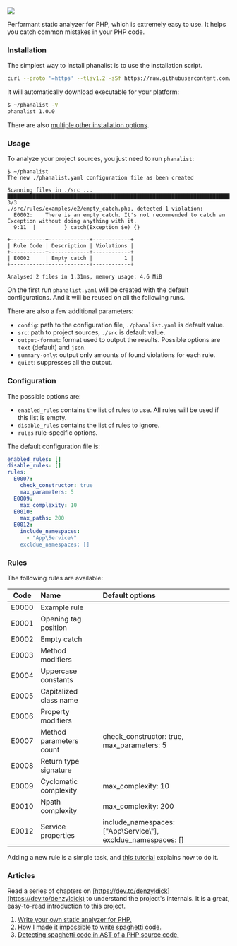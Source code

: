 <img src="https://raw.githubusercontent.com/denzyldick/phanalist/main/docs/branding/banner-cropped.png"/>

Performant static analyzer for PHP, which is extremely easy to use. It helps you catch common mistakes in your PHP code.


### Installation

The simplest way to install phanalist is to use the installation script.

```bash
curl --proto '=https' --tlsv1.2 -sSf https://raw.githubusercontent.com/denzyldick/phanalist/main/bin/init.sh | sh
```

It will automatically download executable for your platform:
```bash
$ ~/phanalist -V
phanalist 1.0.0
```

There are also [multiple other installation options](./docs/installation.md).

### Usage

To analyze your project sources, you just need to run `phanalist`:
```
$ ~/phanalist
The new ./phanalist.yaml configuration file as been created

Scanning files in ./src ...
██████████████████████████████████████████████████████████████████████████████ 3/3
./src/rules/examples/e2/empty_catch.php, detected 1 violation:
  E0002:	There is an empty catch. It's not recommended to catch an Exception without doing anything with it.
  9:11	|         } catch(Exception $e) {}

+-----------+-------------+------------+
| Rule Code | Description | Violations |
+-----------+-------------+------------+
| E0002     | Empty catch |          1 |
+-----------+-------------+------------+

Analysed 2 files in 1.31ms, memory usage: 4.6 MiB
```

On the first run `phanalist.yaml` will be created with the default configurations. And it will be reused on all the following runs.

There are also a few additional parameters:
- `config`: path to the configuration file, `./phanalist.yaml` is default value.
- `src`: path to project sources, `./src` is default value.
- `output-format`: format used to output the results. Possible options are `text` (default) and `json`.
- `summary-only`: output only amounts of found violations for each rule.
- `quiet`: suppresses all the output.


### Configuration

The possible options are:
- `enabled_rules` contains the list of rules to use. All rules will be used if this list is empty.
- `disable_rules` contains the list of rules to ignore.
- `rules` rule-specific options.

The default configuration file is:
```yaml
enabled_rules: []
disable_rules: []
rules:
  E0007:
    check_constructor: true
    max_parameters: 5
  E0009:
    max_complexity: 10
  E0010:
    max_paths: 200
  E0012: 
    include_namespaces: 
      - "App\Service\"
    excldue_namespaces: []
```

### Rules

The following rules are available:

| Code  | Name                     | Default options                                                |
|:-----:|:-------------------------|:---------------------------------------------------------------|
| E0000 | Example rule             |                                                                |
| E0001 | Opening tag position     |                                                                |
| E0002 | Empty catch              |                                                                |
| E0003 | Method modifiers         |                                                                |
| E0004 | Uppercase constants      |                                                                |
| E0005 | Capitalized class name   |                                                                |
| E0006 | Property modifiers       |                                                                |
| E0007 | Method parameters count  | check_constructor: true, max_parameters: 5                     |
| E0008 | Return type signature    |                                                                |
| E0009 | Cyclomatic complexity    | max_complexity: 10                                             |
| E0010 | Npath complexity         | max_complexity: 200                         |
| E0012 | Service properties       | include_namespaces: ["App\\Service\\"], excldue_namespaces: [] |

Adding a new rule is a simple task, and [this tutorial](./docs/adding_new_rule.md) explains how to do it.


### Articles

Read a series of chapters on [https://dev.to/denzyldick](https://dev.to/denzyldick) to understand the project's internals. It 
is a great, easy-to-read introduction to this project. 

1. [Write your own static analyzer for PHP.](https://dev.to/denzyldick/the-beginning-of-my-php-static-analyzer-in-rust-5bp8)
2. [How I made it impossible to write spaghetti code.](https://dev.to/denzyldick/how-i-made-it-impossible-to-write-spaghetti-code-dg4)
3. [Detecting spaghetti code in AST of a PHP source code.](https://dev.to/denzyldick/traversing-an-ast-of-php-source-code-2kee)

